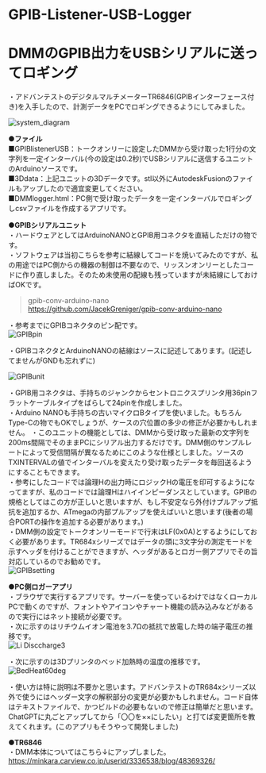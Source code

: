 # GPIB-Listener-USB-Logger  
# DMMのGPIB出力をUSBシリアルに送ってロギング  
  
・アドバンテストのデジタルマルチメーターTR6846(GPIBインターフェース付き)を入手したので、計測データをPCでロギングできるようにしてみました。  
  
![system_diagram](https://github.com/user-attachments/assets/c61e526c-b03f-4a65-a4de-52e0ac8bca7f)

  
**●ファイル**  
■GPIBlistenerUSB：トークオンリーに設定したDMMから受け取った1行分の文字列を一定インターバル(今の設定は0.2秒)でUSBシリアルに送信するユニットのArduinoソースです。  
■3Ddata：上記ユニットの3Dデータです。stl以外にAutodeskFusionのファイルもアップしたので適宜変更してください。  
■DMMlogger.html：PC側で受け取ったデータを一定インターバルでロギングしcsvファイルを作成するアプリです。  
  
**●GPIBシリアルユニット**  
・ハードウェアとしてはArduinoNANOとGPIB用コネクタを直結しただけの物です。  
・ソフトウェアは当初こちらを参考に結線してコードを焼いてみたのですが、私の用途ではPC側からの機器の制御は不要なので、リッスンオンリーとしたコードに作り直しました。そのため未使用の配線も残っていますが未結線にしておけばOKです。  
>gpib-conv-arduino-nano  
https://github.com/JacekGreniger/gpib-conv-arduino-nano  

・参考までにGPIBコネクタのピン配です。  
![GPIBpin](https://github.com/user-attachments/assets/c07e5797-d3c2-43d8-928c-c24af66da4ae)

・GPIBコネクタとArduinoNANOの結線はソースに記述してあります。(記述してませんがGNDも忘れずに)  
  

![GPIBunit](https://github.com/user-attachments/assets/732c0782-f8b0-4086-b972-6f68c2644444)


・GPIB用コネクタは、手持ちのジャンクからセントロニクスプリンタ用36pinフラットケーブルタイプをばらして24pinを作成しました。  
・Arduino NANOも手持ちの古いマイクロBタイプを使いました。もちろんType-Cの物でもOKでしょうが、ケースの穴位置の多少の修正が必要かもしれません。
・このユニットの機能としては、DMMから受け取った最新の文字列を200ms間隔でそのままPCにシリアル出力するだけです。DMM側のサンプルレートによって受信間隔が異なるためにこのような仕様としました。ソースのTXINTERVALの値でインターバルを変えたり受け取ったデータを毎回送るようにすることもできます。  
・参考にしたコードでは論理Hの出力時にロジックHの電圧を印可するようになってますが、私のコードでは論理Hはハイインピーダンスとしています。GPIBの規格としてはこの方が正しいと思いますが、もし不安定なら外付けプルアップ抵抗を追加するか、ATmegaの内部プルアップを使えばいいと思います(後者の場合PORTの操作を追加する必要があります。)  
・DMM側の設定でトークオンリーモードで行末はLF(0x0A)とするようにしておく必要があります。TR684xシリーズではデータの頭に3文字分の測定モードを示すヘッダを付けることができますが、ヘッダがあるとロガー側アプリでその旨対応しているのでお勧めです。  
![GPIBsetting](https://github.com/user-attachments/assets/17605abb-a7fc-4087-8a0c-9e1f38a2648f)

  
**●PC側ロガーアプリ**  
・ブラウザで実行するアプリです。サーバーを使っているわけではなくローカルPCで動くのですが、フォントやアイコンやチャート機能の読み込みなどがあるので実行にはネット接続が必要です。  
・次に示すのはリチウムイオン電池を3.7Ωの抵抗で放電した時の端子電圧の推移です。  
![Li Disccharge3](https://github.com/user-attachments/assets/0a7a33dc-4ccc-4745-b544-76d1073ebc3a)

・次に示すのは3Dプリンタのベッド加熱時の温度の推移です。
![BedHeat60deg](https://github.com/user-attachments/assets/9925f59b-d6a1-49f7-b655-861c6443d379)

  
・使い方は特に説明は不要かと思います。アドバンテストのTR684xシリーズ以外で使うにはヘッダー文字の解釈部分の変更が必要かもしれません。コード自体はテキストファイルで、かつビルドの必要もないので修正は簡単だと思います。ChatGPTに丸ごとアップしてから「〇〇を××にしたい」と打てば変更箇所を教えてくれます。(このアプリもそうやって開発しました)   
  
**●TR6846**  
・DMM本体についてはこちら↓にアップしました。  
https://minkara.carview.co.jp/userid/3336538/blog/48369326/

